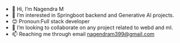 - 👋 Hi, I’m Nagendra M
- 👀 I’m interested in Springboot backend and Generative AI projects.
- 😊 Pronoun:Full stack developer
- 💞️ I’m looking to collaborate on any project related to webd and ml.
- 📫 Reaching me through email nagendram399@gmail.com

<!---
nagendram399/nagendram399 is a ✨ special ✨ repository because its `README.md` (this file) appears on your GitHub profile.
You can click the Preview link to take a look at your changes.
--->
